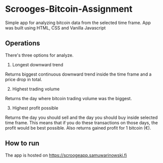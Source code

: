 # Scrooges-Bitcoin-Assignment

Simple app for analyzing bitcoin data from the selected time frame. App was built using HTML, CSS and Vanilla Javascript

## Operations

There's three options for analyze.

1. Longest downward trend

Returns biggest continuous downward trend inside the time frame and a price drop in total.

2. Highest trading volume

Returns the day where bitcoin trading volume was the biggest.

3. Highest profit possible

Returns the day you should sell and the day you should buy inside selected time frame. This means that if you do these transactions on those days, the profit would be best possible. Also returns gained profit for 1 bitcoin (€).

## How to run

The app is hosted on https://scroogeapp.samuwarinowski.fi
